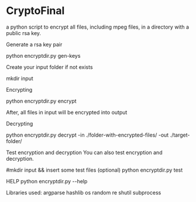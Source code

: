 # CryptoFinal

a python script to encrypt all files, including mpeg files, in a directory with a public rsa key.

Generate a rsa key pair

python encryptdir.py gen-keys

Create your input folder if not exists

mkdir input

Encrypting

python encryptdir.py encrypt

After, all files in input will be encrypted into output

Decrypting

python encryptdir.py decrypt -in ./folder-with-encrypted-files/ -out ./target-folder/

Test encryption and decryption You can also test encryption and decryption.

#mkdir input && insert some test files (optional)
python encryptdir.py test

HELP 
python encryptdir.py --help


Libraries used: 
argparse
hashlib
os
random
re
shutil
subprocess
